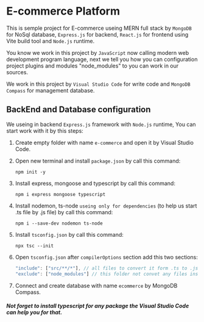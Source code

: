 # E-commerce Platform 

This is semple project for E-commerce useing MERN full stack by `MongoDB` for NoSql database, `Express.js` for backend, `React.js` for frontend using Vite build tool and `Node.js` runtime.

You know we work in this project by `JavaScript` now calling modern web development program language, next we tell you how you can configuration project plugins and modules "node_modules" to you can work in our sources.

We work in this project by `Visual Studio Code` for write code and `MongoDB Compass` for management database.

## BackEnd and Database configuration

We useing in backend `Express.js` framework with `Node.js` runtime, You can start work with it by this steps: 

1. Create empty folder with name `e-commerce` and open it by Visual Studio Code.

2. Open new terminal and install `package.json` by call this command:

    ```
    npm init -y
    ```

3. Install express, mongoose and typescript by call this command:

    ```
    npm i express mongoose typescript
    ```

4. Install nodemon, ts-node `useing only for dependencies` (to help us start .ts file by .js file) by call this command:

    ```
    npm i --save-dev nodemon ts-node
    ```

5. Install `tsconfig.json` by call this command:

    ```
    npx tsc --init
    ```

6. Open `tsconfig.json` after `compilerOptions` section add this two sections:

    ```js
    "include": ["src/**/*"], // all files to convert it form .ts to .js
    "exclude": ["node_modules"] // this folder not convet any files inside it.
    ```

7. Connect and create database with name `ecommerce` by MongoDB Compass.

##### Not forget to install typescript for any package the Visual Studio Code can help you for that.